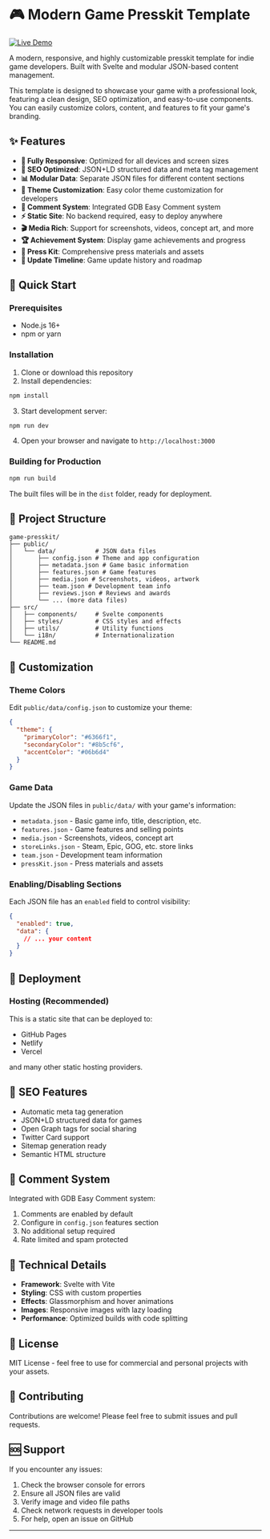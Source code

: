 # 🎮 Modern Game Presskit Template

<a href="https://game-presskit-template.pages.dev/" target="_blank">
  <img src="https://img.shields.io/badge/Live%20Demo-Visit-blue?style=for-the-badge" alt="Live Demo">
</a>


A modern, responsive, and highly customizable presskit template for indie game developers. Built with Svelte and modular JSON-based content management. 

This template is designed to showcase your game with a professional look, featuring a clean design, SEO optimization, and easy-to-use components. You can easily customize colors, content, and features to fit your game's branding. 

## ✨ Features

- **📱 Fully Responsive**: Optimized for all devices and screen sizes
- **🎯 SEO Optimized**: JSON+LD structured data and meta tag management
- **📊 Modular Data**: Separate JSON files for different content sections
- **🎨 Theme Customization**: Easy color theme customization for developers
- **💬 Comment System**: Integrated GDB Easy Comment system
- **⚡ Static Site**: No backend required, easy to deploy anywhere
- **🎬 Media Rich**: Support for screenshots, videos, concept art, and more
- **🏆 Achievement System**: Display game achievements and progress
- **📰 Press Kit**: Comprehensive press materials and assets
- **🔄 Update Timeline**: Game update history and roadmap

## 🚀 Quick Start

### Prerequisites

- Node.js 16+ 
- npm or yarn

### Installation

1. Clone or download this repository
2. Install dependencies:
```bash
npm install
```

3. Start development server:
```bash
npm run dev
```

4. Open your browser and navigate to `http://localhost:3000`

### Building for Production

```bash
npm run build
```

The built files will be in the `dist` folder, ready for deployment.

## 📁 Project Structure

```
game-presskit/
├── public/
│   └── data/           # JSON data files
│       ├── config.json # Theme and app configuration
│       ├── metadata.json # Game basic information
│       ├── features.json # Game features
│       ├── media.json # Screenshots, videos, artwork
│       ├── team.json # Development team info
│       ├── reviews.json # Reviews and awards
│       └── ... (more data files)
├── src/
│   ├── components/     # Svelte components
│   ├── styles/         # CSS styles and effects
│   ├── utils/          # Utility functions
│   └── i18n/           # Internationalization
└── README.md
```

## 🎨 Customization

### Theme Colors

Edit `public/data/config.json` to customize your theme:

```json
{
  "theme": {
    "primaryColor": "#6366f1",
    "secondaryColor": "#8b5cf6", 
    "accentColor": "#06b6d4"
  }
}
```

### Game Data

Update the JSON files in `public/data/` with your game's information:

- `metadata.json` - Basic game info, title, description, etc.
- `features.json` - Game features and selling points
- `media.json` - Screenshots, videos, concept art
- `storeLinks.json` - Steam, Epic, GOG, etc. store links
- `team.json` - Development team information
- `pressKit.json` - Press materials and assets

### Enabling/Disabling Sections

Each JSON file has an `enabled` field to control visibility:

```json
{
  "enabled": true,
  "data": {
    // ... your content
  }
}
```


## 🚀 Deployment

### Hosting (Recommended)

This is a static site that can be deployed to:
- GitHub Pages
- Netlify
- Vercel 

and many other static hosting providers.


## 🎯 SEO Features

- Automatic meta tag generation
- JSON+LD structured data for games
- Open Graph tags for social sharing
- Twitter Card support
- Sitemap generation ready
- Semantic HTML structure

## 💬 Comment System

Integrated with GDB Easy Comment system:

1. Comments are enabled by default
2. Configure in `config.json` features section
3. No additional setup required
4. Rate limited and spam protected

## 🔧 Technical Details

- **Framework**: Svelte with Vite
- **Styling**: CSS with custom properties
- **Effects**: Glassmorphism and hover animations
- **Images**: Responsive images with lazy loading
- **Performance**: Optimized builds with code splitting

## 📝 License

MIT License - feel free to use for commercial and personal projects with your assets.

## 🤝 Contributing

Contributions are welcome! Please feel free to submit issues and pull requests.

## 🆘 Support

If you encounter any issues:

1. Check the browser console for errors
2. Ensure all JSON files are valid
3. Verify image and video file paths
4. Check network requests in developer tools
5. For help, open an issue on GitHub

---

